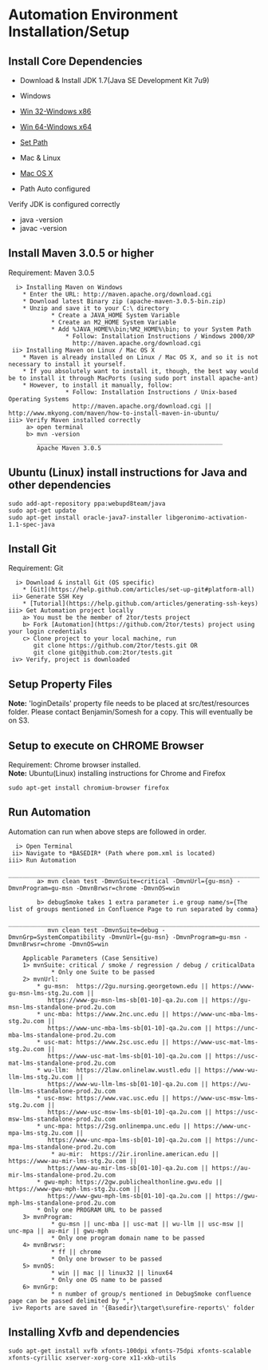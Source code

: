# Automation Environment Installation/Setup

Install Core Dependencies
-------------------------

* Download & Install JDK 1.7(Java SE Development Kit 7u9)
*  Windows
 * [Win 32-Windows x86](http://www.oracle.com/technetwork/java/javase/downloads/jdk7u9-downloads-1859576.html)
 * [Win 64-Windows x64](http://www.oracle.com/technetwork/java/javase/downloads/jdk7u9-downloads-1859576.html)
 * [Set Path](http://java.com/en/download/help/path.xml)

*  Mac & Linux
 * [Mac OS X](http://www.oracle.com/technetwork/java/javase/downloads/jdk7u9-downloads-1859576.html)
 * Path Auto configured		 

Verify JDK is configured correctly
 * java -version
 * javac -version	
	
	
Install Maven 3.0.5 or higher
---------------------------
Requirement: Maven 3.0.5

	  i> Installing Maven on Windows
		* Enter the URL: http://maven.apache.org/download.cgi
		* Download latest Binary zip (apache-maven-3.0.5-bin.zip)
		* Unzip and save it to your C:\ directory
                * Create a JAVA_HOME System Variable
                * Create an M2_HOME System Variable
                * Add %JAVA_HOME%\bin;%M2_HOME%\bin; to your System Path
                    * Follow: Installation Instructions / Windows 2000/XP
                      http://maven.apache.org/download.cgi
     ii> Installing Maven on Linux / Mac OS X
		* Maven is already installed on Linux / Mac OS X, and so it is not necessary to install it yourself.		 	
		* If you absolutely want to install it, though, the best way would be to install it through MacPorts (using sudo port install apache-ant)
		* However, to install it manually, follow:
                    * Follow: Installation Instructions / Unix-based Operating Systems
                      http://maven.apache.org/download.cgi || http://www.mkyong.com/maven/how-to-install-maven-in-ubuntu/
    iii> Verify Maven installed correctly 
	     a> open terminal
		 b> mvn -version
		    ____________________________________________________
		    Apache Maven 3.0.5
			

Ubuntu (Linux) install instructions for Java and other dependencies
-------------------------------------------------------------------

    sudo add-apt-repository ppa:webupd8team/java
    sudo apt-get update
    sudo apt-get install oracle-java7-installer libgeronimo-activation-1.1-spec-java

Install Git
-----------
Requirement: Git

	  i> Download & install Git (OS specific)
	  	* [Git](https://help.github.com/articles/set-up-git#platform-all)
     ii> Generate SSH Key
     	* [Tutorial](https://help.github.com/articles/generating-ssh-keys)     	
    iii> Get Automation project locally
		a> You must be the member of 2tor/tests project
        b> Fork [Automation](https://github.com/2tor/tests) project using your login credentials
        c> Clone project to your local machine, run 
		   git clone https://github.com/2tor/tests.git OR
           git clone git@github.com:2tor/tests.git
     iv> Verify, project is downloaded     
	

Setup Property Files
--------------------
**Note:** 'loginDetails' property file needs to be placed at src/test/resources folder.  Please contact Benjamin/Somesh for a copy. This will eventually be on S3. <br />


Setup to execute on CHROME Browser
----------------------------------
Requirement: Chrome browser installed. <br />
**Note:** Ubuntu(Linux) installing instructions for Chrome and Firefox
         
	sudo apt-get install chromium-browser firefox

Run Automation
--------------
Automation can run when above steps are followed in order.

      i> Open Terminal
     ii> Navigate to *BASEDIR* (Path where pom.xml is located)
    iii> Run Automation
               ______________________________________________________________________________________________________
            a> mvn clean test -DmvnSuite=critical -DmvnUrl={gu-msn} -DmvnProgram=gu-msn -DmvnBrwsr=chrome -DmvnOS=win 
		
            b> debugSmoke takes 1 extra parameter i.e group name/s={The list of groups mentioned in Confluence Page to run separated by comma}
               ________________________________________________________________________________________________________________________________	
               mvn clean test -DmvnSuite=debug -DmvnGrp=SystemCompatibility -DmvnUrl={gu-msn} -DmvnProgram=gu-msn -DmvnBrwsr=chrome -DmvnOS=win
	
        Applicable Parameters (Case Sensitive)
        1> mvnSuite: critical / smoke / regression / debug / criticalData
                * Only one Suite to be passed
        2> mvnUrl:
        	* gu-msn:  https://2gu.nursing.georgetown.edu || https://www-gu-msn-lms-stg.2u.com || 
			   https://www-gu-msn-lms-sb[01-10]-qa.2u.com || https://gu-msn-lms-standalone-prod.2u.com					  
        	* unc-mba: https://www.2nc.unc.edu || https://www-unc-mba-lms-stg.2u.com || 
			   https://www-unc-mba-lms-sb[01-10]-qa.2u.com || https://unc-mba-lms-standalone-prod.2u.com
        	* usc-mat: https://www.2sc.usc.edu || https://www-usc-mat-lms-stg.2u.com || 
			   https://www-usc-mat-lms-sb[01-10]-qa.2u.com || https://usc-mat-lms-standalone-prod.2u.com
        	* wu-llm:  https://2law.onlinelaw.wustl.edu || https://www-wu-llm-lms-stg.2u.com || 
			   https://www-wu-llm-lms-sb[01-10]-qa.2u.com || https://wu-llm-lms-standalone-prod.2u.com
        	* usc-msw: https://www.vac.usc.edu || https://www-usc-msw-lms-stg.2u.com || 
			   https://www-usc-msw-lms-sb[01-10]-qa.2u.com || https://usc-msw-lms-standalone-prod.2u.com
        	* unc-mpa: https://2sg.onlinempa.unc.edu || https://www-unc-mpa-lms-stg.2u.com || 
			   https://www-unc-mpa-lms-sb[01-10]-qa.2u.com || https://unc-mpa-lms-standalone-prod.2u.com
                * au-mir:  https://2ir.ironline.american.edu || https://www-au-mir-lms-stg.2u.com || 
			   https://www-au-mir-lms-sb[01-10]-qa.2u.com || https://au-mir-lms-standalone-prod.2u.com
        	* gwu-mph: https://2gw.publichealthonline.gwu.edu || https://www-gwu-mph-lms-stg.2u.com || 
			   https://www-gwu-mph-lms-sb[01-10]-qa.2u.com || https://gwu-mph-lms-standalone-prod.2u.com
        	* Only one PROGRAM URL to be passed
        3> mvnProgram: 
                * gu-msn || unc-mba || usc-mat || wu-llm || usc-msw || unc-mpa || au-mir || gwu-mph
                * Only one program domain name to be passed
        4> mvnBrwsr: 
                * ff || chrome
                * Only one browser to be passed
        5> mvnOS: 
                * win || mac || linux32 || linux64
                * Only one OS name to be passed
        6> mvnGrp:
                * n number of group/s mentioned in DebugSmoke confluence page can be passed delimited by ","
     iv> Reports are saved in '{Basedir}\target\surefire-reports\' folder
     	

## Installing Xvfb and dependencies

    sudo apt-get install xvfb xfonts-100dpi xfonts-75dpi xfonts-scalable xfonts-cyrillic xserver-xorg-core x11-xkb-utils

